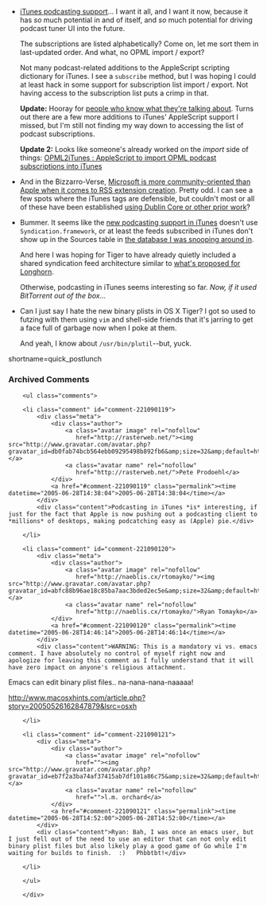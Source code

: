* [iTunes podcasting support][it]... I want it all, and I want it now, because it has *so* much potential in and of itself, and *so* much potential for driving podcast tuner UI into the future.  

  The subscriptions are listed alphabetically?  Come on, let me sort them in last-updated order.  And what, no OPML import / export?  

  Not many podcast-related additions to the AppleScript scripting dictionary for iTunes.  I see a `subscribe` method, but I was hoping I could at least hack in some support for subscription list import / export.  Not having access to the subscription list puts a crimp in that. 

  **Update:** Hooray for [people who know what they're talking about][itapp].  Turns out there are a few more additions to iTunes' AppleScript support I missed, but I'm still not finding my way down to accessing the list of podcast subscriptions.

  **Update 2:** Looks like someone's already worked on the *import* side of things: [OPML2iTunes : AppleScript to import OPML podcast subscriptions into iTunes](http://log.hugoschotman.com/hugo/2005/06/opml2itunes_app.html)

[itapp]: http://www.dougscripts.com/itunes/itinfo/itunes49info.php

* And in the Bizzarro-Verse, [Microsoft is more community-oriented than Apple when it comes to RSS extension creation][biz].  Pretty odd.  I can see a few spots where the iTunes tags are defensible, but couldn't most or all of these have been established [using Dublin Core or other prior work][suk]?

[suk]: http://usefulinc.com/edd/blog/contents/2005/06/28-rss-apple-itunes/read
[biz]: http://www.25hoursaday.com/weblog/PermaLink.aspx?guid=385a9ee7-cb12-4aae-8a97-6554ed819248

* Bummer.  It seems like the [new podcasting support in iTunes][it] doesn't use `Syndication.framework`, or at least the feeds subscribed in iTunes don't show up in the Sources table in [the database I was snooping around in][sdb].

  And here I was hoping for Tiger to have already quietly included a shared syndication feed architecture similar to [what's proposed for Longhorn][arch]. 

  Otherwise, podcasting in iTunes seems interesting so far.  *Now, if it used BitTorrent out of the box...*

[arch]: http://www.decafbad.com/blog/2005/06/28/four_thoughts_on_ms_rss_so_far
[it]: http://www.apple.com/podcasting/
[sdb]: http://www.decafbad.com/blog/2005/06/28/safarirssdb

* Can I just say I hate the new binary plists in OS X Tiger?  I got so used to futzing with them using `vim` and shell-side friends that it's jarring to get a face full of garbage now when I poke at them.

  And yeah, I know about `/usr/bin/plutil`--but, yuck.
<!--more-->
shortname=quick_postlunch

<div id="comments" class="comments archived-comments">
            <h3>Archived Comments</h3>
            
        <ul class="comments">
            
        <li class="comment" id="comment-221090119">
            <div class="meta">
                <div class="author">
                    <a class="avatar image" rel="nofollow" 
                       href="http://rasterweb.net/"><img src="http://www.gravatar.com/avatar.php?gravatar_id=db0fab74bcb564ebb09295498b892fb6&amp;size=32&amp;default=http://mediacdn.disqus.com/1320279820/images/noavatar32.png"/></a>
                    <a class="avatar name" rel="nofollow" 
                       href="http://rasterweb.net/">Pete Prodoehl</a>
                </div>
                <a href="#comment-221090119" class="permalink"><time datetime="2005-06-28T14:38:04">2005-06-28T14:38:04</time></a>
            </div>
            <div class="content">Podcasting in iTunes *is* interesting, if just for the fact that Apple is now pushing out a podcasting client to *millions* of desktops, making podcatching easy as (Apple) pie.</div>
            
        </li>
    
        <li class="comment" id="comment-221090120">
            <div class="meta">
                <div class="author">
                    <a class="avatar image" rel="nofollow" 
                       href="http://naeblis.cx/rtomayko/"><img src="http://www.gravatar.com/avatar.php?gravatar_id=abfc88b96ae18c85ba7aac3bded2ec5e&amp;size=32&amp;default=http://mediacdn.disqus.com/1320279820/images/noavatar32.png"/></a>
                    <a class="avatar name" rel="nofollow" 
                       href="http://naeblis.cx/rtomayko/">Ryan Tomayko</a>
                </div>
                <a href="#comment-221090120" class="permalink"><time datetime="2005-06-28T14:46:14">2005-06-28T14:46:14</time></a>
            </div>
            <div class="content">WARNING: This is a mandatory vi vs. emacs comment. I have absolutely no control of myself right now and apologize for leaving this comment as I fully understand that it will have zero impact on anyone's religious attachment.

Emacs can edit binary plist files.. na-nana-nana-naaaaa!

http://www.macosxhints.com/article.php?story=20050526162847879&lsrc=osxh</div>
            
        </li>
    
        <li class="comment" id="comment-221090121">
            <div class="meta">
                <div class="author">
                    <a class="avatar image" rel="nofollow" 
                       href=""><img src="http://www.gravatar.com/avatar.php?gravatar_id=eb7f2a3ba74af37415ab7df101a86c75&amp;size=32&amp;default=http://mediacdn.disqus.com/1320279820/images/noavatar32.png"/></a>
                    <a class="avatar name" rel="nofollow" 
                       href="">l.m. orchard</a>
                </div>
                <a href="#comment-221090121" class="permalink"><time datetime="2005-06-28T14:52:00">2005-06-28T14:52:00</time></a>
            </div>
            <div class="content">Ryan: Bah, I was once an emacs user, but I just fell out of the need to use an editor that can not only edit binary plist files but also likely play a good game of Go while I'm waiting for builds to finish.  :)   Phbbtbt!</div>
            
        </li>
    
        </ul>
    
        </div>
    
